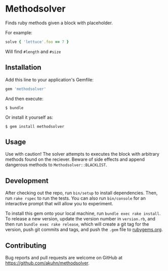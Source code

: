 # Methodsolver

Finds ruby methods given a block with placeholder.

For example:

```ruby
solve { 'lettuce'.foo == 7 }
```

Will find `#length` and `#size`

## Installation

Add this line to your application's Gemfile:

```ruby
gem 'methodsolver'
```

And then execute:

    $ bundle

Or install it yourself as:

    $ gem install methodsolver

## Usage

Use with caution! The solver attempts to executes the block with arbitrary methods found on the reciever. Beware of side effects and append dangerous methods to `Methodsolver::BLACKLIST`.

## Development

After checking out the repo, run `bin/setup` to install dependencies. Then, run `rake rspec` to run the tests. You can also run `bin/console` for an interactive prompt that will allow you to experiment.

To install this gem onto your local machine, run `bundle exec rake install`. To release a new version, update the version number in `version.rb`, and then run `bundle exec rake release`, which will create a git tag for the version, push git commits and tags, and push the `.gem` file to [rubygems.org](https://rubygems.org).

## Contributing

Bug reports and pull requests are welcome on GitHub at https://github.com/akuhn/methodsolver.

